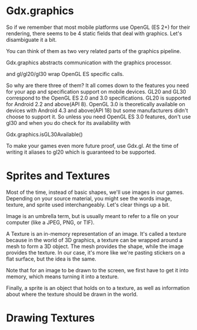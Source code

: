 # Gdx.graphics

So if we remember that most mobile platforms use OpenGL (ES 2+) for their rendering, there seems to be 4 static fields that deal with graphics. Let's disambiguate it a bit.

You can think of them as two very related parts of the graphics pipeline.

Gdx.graphics abstracts communication with the graphics processor.

and gl/gl20/gl30 wrap OpenGL ES specific calls.

So why are there three of them? It all comes down to the features you need for your app and specification support on mobile devices. GL20 and GL30 correspond to the OpenGL ES 2.0 and 3.0 specifications. GL20 is supported for Android 2.2 and above(API 8). OpenGL 3.0 is theoretically available on devices with Android 4.3 and above(API 18) but some manufacturers didn't choose to support it. So unless you need OpenGL ES 3.0 features, don't use gl30 and when you do check for its availability with

Gdx.graphics.isGL30Available()

To make your games even more future proof, use Gdx.gl. At the time of writing it aliases to gl20 which is guaranteed to be supported.


# Sprites and Textures

Most of the time, instead of basic shapes, we'll use images in our games. Depending on your source material, you might see the words image, texture, and sprite used interchangeably. Let's clear things up a bit.

Image is an umbrella term, but is usually meant to refer to a file on your computer (like a JPEG, PNG, or TIF).

A Texture is an in-memory representation of an image. It's called a texture because in the world of 3D graphics, a texture can be wrapped around a mesh to form a 3D object. The mesh provides the shape, while the image provides the texture. In our case, it's more like we're pasting stickers on a flat surface, but the idea is the same. 

Note that for an image to be drawn to the screen, we first have to get it into memory, which means turning it into a texture. 

Finally, a sprite is an object that holds on to a texture, as well as information about where the texture should be drawn in the world.


# Drawing Textures

